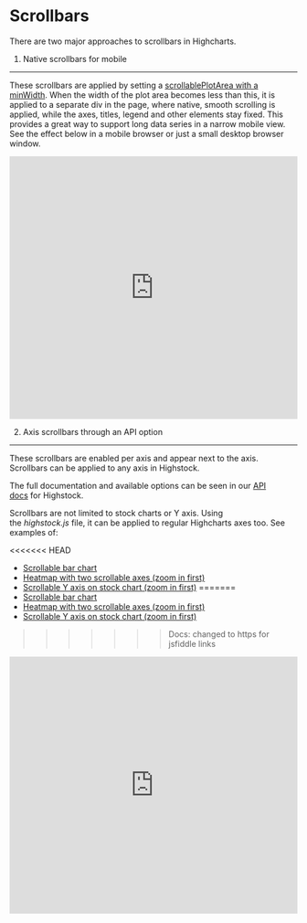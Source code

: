 Scrollbars
===

There are two major approaches to scrollbars in Highcharts.

1. Native scrollbars for mobile
--------------------------------

These scrollbars are applied by setting a [scrollablePlotArea with a minWidth](https://api.highcharts.com/highcharts/chart.scrollablePlotArea.minWidth). When the width of the plot area becomes less than this, it is applied to a separate div in the page, where native, smooth scrolling is applied, while the axes, titles, legend and other elements stay fixed. This provides a great way to support long data series in a narrow mobile view. See the effect below in a mobile browser or just a small desktop browser window.

<iframe style="width: 100%; height: 460px; border: none;" src=https://www.highcharts.com/samples/embed/highcharts/chart/scrollable-plotarea/ allow="fullscreen"></iframe>

2. Axis scrollbars through an API option
-----------------------------------------

These scrollbars are enabled per axis and appear next to the axis. Scrollbars can be applied to any axis in Highstock.

The full documentation and available options can be seen in our [API docs](https://api.highcharts.com/highstock#yAxis.scrollbar) for Highstock.

Scrollbars are not limited to stock charts or Y axis. Using the _highstock.js_ file, it can be applied to regular Highcharts axes too. See examples of:

<<<<<<< HEAD
*   [Scrollable bar chart](https://jsfiddle.net/gh/get/jquery/1.7.2/highcharts/highcharts/tree/master/samples/stock/yaxis/inverted-bar-scrollbar/)
*   [Heatmap with two scrollable axes (zoom in first)](https://jsfiddle.net/gh/get/jquery/1.7.2/highcharts/highcharts/tree/master/samples/stock/yaxis/heatmap-scrollbars/)
*   [Scrollable Y axis on stock chart (zoom in first)](https://jsfiddle.net/gh/get/jquery/1.7.2/highcharts/highcharts/tree/master/samples/stock/yaxis/scrollbar/)
=======
*   [Scrollable bar chart](https://jsfiddlefiddle.net/gh/get/jquery/1.7.2/highcharts/highcharts/tree/master/samples/stock/yaxis/inverted-bar-scrollbar/)
*   [Heatmap with two scrollable axes (zoom in first)](https://jsfiddlefiddle.net/gh/get/jquery/1.7.2/highcharts/highcharts/tree/master/samples/stock/yaxis/heatmap-scrollbars/)
*   [Scrollable Y axis on stock chart (zoom in first)](https://jsfiddlefiddle.net/gh/get/jquery/1.7.2/highcharts/highcharts/tree/master/samples/stock/yaxis/scrollbar/)
>>>>>>> Docs: changed to https for jsfiddle links

<iframe width="100%" height="450" style="border: none;" src=https://www.highcharts.com/samples/embed/stock/yaxis/inverted-bar-scrollbar allow="fullscreen"></iframe>
